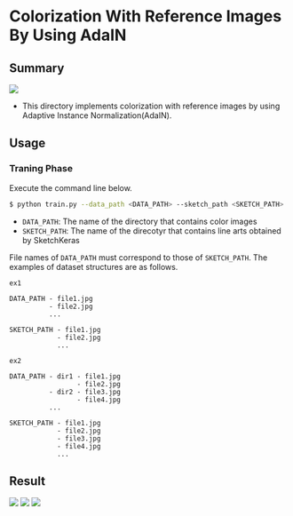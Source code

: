 # Colorization With Reference Images By Using AdaIN

## Summary
![](https://github.com/SerialLain3170/Colorization/blob/master/reference_adain/data/generator.png)

- This directory implements colorization with reference images by using Adaptive Instance Normalization(AdaIN).

## Usage

### Traning Phase
Execute the command line below.

```bash
$ python train.py --data_path <DATA_PATH> --sketch_path <SKETCH_PATH>
```
- `DATA_PATH`: The name of the directory that contains color images
- `SKETCH_PATH`: The name of the direcotyr that contains line arts obtained by SketchKeras

File names of `DATA_PATH` must correspond to those of `SKETCH_PATH`. The examples of dataset structures are as follows.

```
ex1

DATA_PATH - file1.jpg
          - file2.jpg
          ...

SKETCH_PATH - file1.jpg
            - file2.jpg
            ...
```

```
ex2

DATA_PATH - dir1 - file1.jpg
                 - file2.jpg
          - dir2 - file3.jpg
                 - file4.jpg
          ...
          
SKETCH_PATH - file1.jpg
            - file2.jpg
            - file3.jpg
            - file4.jpg
            ...
```

## Result
![](https://github.com/SerialLain3170/Colorization/blob/master/reference_adain/data/res1.png)
![](https://github.com/SerialLain3170/Colorization/blob/master/reference_adain/data/res2.png)
![](https://github.com/SerialLain3170/Colorization/blob/master/reference_adain/data/res3.png)
